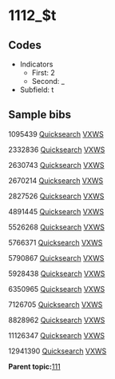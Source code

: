 # 1112\_$t

## Codes

-   Indicators
    -   First: 2
    -   Second: \_
-   Subfield: t

## Sample bibs

1095439 [Quicksearch](https://search.library.yale.edu/catalog/1095439) [VXWS](http://prodorbis.library.yale.edu:7014/vxws/GetHoldingsService?bibId=1095439)

2332836 [Quicksearch](https://search.library.yale.edu/catalog/2332836) [VXWS](http://prodorbis.library.yale.edu:7014/vxws/GetHoldingsService?bibId=2332836)

2630743 [Quicksearch](https://search.library.yale.edu/catalog/2630743) [VXWS](http://prodorbis.library.yale.edu:7014/vxws/GetHoldingsService?bibId=2630743)

2670214 [Quicksearch](https://search.library.yale.edu/catalog/2670214) [VXWS](http://prodorbis.library.yale.edu:7014/vxws/GetHoldingsService?bibId=2670214)

2827526 [Quicksearch](https://search.library.yale.edu/catalog/2827526) [VXWS](http://prodorbis.library.yale.edu:7014/vxws/GetHoldingsService?bibId=2827526)

4891445 [Quicksearch](https://search.library.yale.edu/catalog/4891445) [VXWS](http://prodorbis.library.yale.edu:7014/vxws/GetHoldingsService?bibId=4891445)

5526268 [Quicksearch](https://search.library.yale.edu/catalog/5526268) [VXWS](http://prodorbis.library.yale.edu:7014/vxws/GetHoldingsService?bibId=5526268)

5766371 [Quicksearch](https://search.library.yale.edu/catalog/5766371) [VXWS](http://prodorbis.library.yale.edu:7014/vxws/GetHoldingsService?bibId=5766371)

5790867 [Quicksearch](https://search.library.yale.edu/catalog/5790867) [VXWS](http://prodorbis.library.yale.edu:7014/vxws/GetHoldingsService?bibId=5790867)

5928438 [Quicksearch](https://search.library.yale.edu/catalog/5928438) [VXWS](http://prodorbis.library.yale.edu:7014/vxws/GetHoldingsService?bibId=5928438)

6350965 [Quicksearch](https://search.library.yale.edu/catalog/6350965) [VXWS](http://prodorbis.library.yale.edu:7014/vxws/GetHoldingsService?bibId=6350965)

7126705 [Quicksearch](https://search.library.yale.edu/catalog/7126705) [VXWS](http://prodorbis.library.yale.edu:7014/vxws/GetHoldingsService?bibId=7126705)

8828962 [Quicksearch](https://search.library.yale.edu/catalog/8828962) [VXWS](http://prodorbis.library.yale.edu:7014/vxws/GetHoldingsService?bibId=8828962)

11126347 [Quicksearch](https://search.library.yale.edu/catalog/11126347) [VXWS](http://prodorbis.library.yale.edu:7014/vxws/GetHoldingsService?bibId=11126347)

12941390 [Quicksearch](https://search.library.yale.edu/catalog/12941390) [VXWS](http://prodorbis.library.yale.edu:7014/vxws/GetHoldingsService?bibId=12941390)

**Parent topic:**[111](../../tags/111/111.md)

